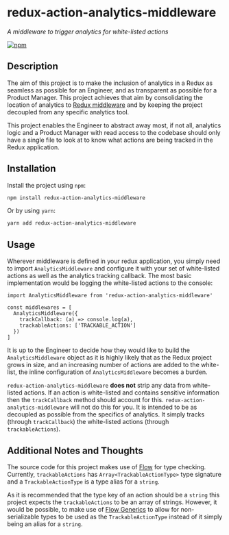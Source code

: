 # redux-action-analytics-middleware

_A middleware to trigger analytics for white-listed actions_

[![npm](https://img.shields.io/npm/dt/reverse-number.svg)](https://www.npmjs.com/package/reverse-number)

## Description

The aim of this project is to make the inclusion of analytics in a Redux as seamless as possible for an Engineer, and as transparent as possible for a Product Manager. This project achieves that aim by consolidating the location of analytics to [Redux middleware](https://redux.js.org/advanced/middleware) and by keeping the project decoupled from any specific analytics tool.

This project enables the Engineer to abstract away most, if not all, analytics logic and a Product Manager with read access to the codebase should only have a single file to look at to know what actions are being tracked in the Redux application.

## Installation

Install the project using `npm`:

```bash
npm install redux-action-analytics-middleware
```

Or by using `yarn`:

```bash
yarn add redux-action-analytics-middleware
```

## Usage

Wherever middleware is defined in your redux application, you simply need to import `AnalyticsMiddleware` and configure it with your set of white-listed actions as well as the analytics tracking callback. The most basic implementation would be logging the white-listed actions to the console:

```es6
import AnalyticsMiddleware from 'redux-action-analytics-middleware'

const middlewares = [
  AnalyticsMiddleware({
    trackCallback: (a) => console.log(a),
    trackableActions: ['TRACKABLE_ACTION']
  })
]
```

It is up to the Engineer to decide how they would like to build the `AnalyticsMiddleware` object as it is highly likely that as the Redux project grows in size, and an increasing number of actions are added to the white-list, the inline configuration of `AnalyticsMiddleware` becomes a burden.

`redux-action-analytics-middleware` **does not** strip any data from white-listed actions. If an action is white-listed and contains sensitive information then the `trackCallback` method should account for this. `redux-action-analytics-middleware` will not do this for you. It is intended to be as decoupled as possible from the specifics of analytics. It simply tracks (through `trackCallback`) the white-listed actions (through `trackableActions`).

## Additional Notes and Thoughts

The source code for this project makes use of [Flow](https://flow.org) for type checking. Currently, `trackableActions` has `Array<TrackableActionType>` type signature and a `TrackableActionType` is a type alias for a `string`.

As it is recommended that the type key of an action should be a `string` this project expects the `trackableActions` to be an array of strings. However, it would be possible, to make use of [Flow Generics](https://flow.org/en/docs/types/generics/) to allow for non-serializable types to be used as the `TrackableActionType` instead of it simply being an alias for a `string`.
